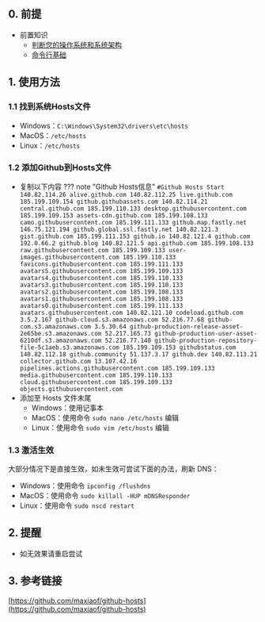 ## 0. 前提  
- 前置知识  
    - [判断您的操作系统和系统架构](../计算机基础/判断您的操作系统和系统架构.md)  
    - [命令行基础](../计算机基础/命令行基础.md)  


## 1. 使用方法
### 1.1 找到系统Hosts文件
- Windows：`C:\Windows\System32\drivers\etc\hosts`  
- MacOS：`/etc/hosts`  
- Linux：`/etc/hosts`  

### 1.2 添加Github到Hosts文件
- 复制以下内容
    ??? note "Github Hosts信息"
        ```
        #Github Hosts Start
        140.82.114.26 alive.github.com
        140.82.112.25 live.github.com
        185.199.109.154 github.githubassets.com
        140.82.114.21 central.github.com
        185.199.110.133 desktop.githubusercontent.com
        185.199.109.153 assets-cdn.github.com
        185.199.108.133 camo.githubusercontent.com
        185.199.111.133 github.map.fastly.net
        146.75.121.194 github.global.ssl.fastly.net
        140.82.121.3 gist.github.com
        185.199.111.153 github.io
        140.82.121.4 github.com
        192.0.66.2 github.blog
        140.82.121.5 api.github.com
        185.199.108.133 raw.githubusercontent.com
        185.199.109.133 user-images.githubusercontent.com
        185.199.110.133 favicons.githubusercontent.com
        185.199.111.133 avatars5.githubusercontent.com
        185.199.109.133 avatars4.githubusercontent.com
        185.199.110.133 avatars3.githubusercontent.com
        185.199.110.133 avatars2.githubusercontent.com
        185.199.108.133 avatars1.githubusercontent.com
        185.199.108.133 avatars0.githubusercontent.com
        185.199.111.133 avatars.githubusercontent.com
        140.82.121.10 codeload.github.com
        3.5.2.167 github-cloud.s3.amazonaws.com
        52.216.77.68 github-com.s3.amazonaws.com
        3.5.30.64 github-production-release-asset-2e65be.s3.amazonaws.com
        52.217.165.73 github-production-user-asset-6210df.s3.amazonaws.com
        52.216.77.140 github-production-repository-file-5c1aeb.s3.amazonaws.com
        185.199.109.153 githubstatus.com
        140.82.112.18 github.community
        51.137.3.17 github.dev
        140.82.113.21 collector.github.com
        13.107.42.16 pipelines.actions.githubusercontent.com
        185.199.109.133 media.githubusercontent.com
        185.199.110.133 cloud.githubusercontent.com
        185.199.109.133 objects.githubusercontent.com
        ```
- 添加至 Hosts 文件末尾
    - Windows：使用记事本
    - MacOS：使用命令 `sudo nano /etc/hosts` 编辑
    - Linux：使用命令 `sudo vim /etc/hosts` 编辑

### 1.3 激活生效
大部分情况下是直接生效，如未生效可尝试下面的办法，刷新 DNS：

- Windows：使用命令 `ipconfig /flushdns`
- MacOS：使用命令 `sudo killall -HUP mDNSResponder`
- Linux：使用命令 `sudo nscd restart`
## 2. 提醒
- 如无效果请重启尝试
## 3. 参考链接
[https://github.com/maxiaof/github-hosts](https://github.com/maxiaof/github-hosts)